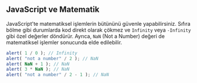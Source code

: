 ## JavaScript ve Matematik

JavaScript'te matematiksel işlemlerin bütününü güvenle yapabilirsiniz. Sıfıra bölme gibi durumlarda kod direkt olarak çökmez ve `Infinity` veya `-Infinity` gibi özel değerler döndürür. Ayrıca, `NaN` (Not a Number) değeri de matematiksel işlemler sonucunda elde edilebilir.

```js
alert( 1 / 0 ); // Infinity
alert( "not a number" / 2 ); // NaN
alert( NaN + 1 ); // NaN
alert( 3 * NaN ); // NaN
alert( "not a number" / 2 - 1 ); // NaN
```